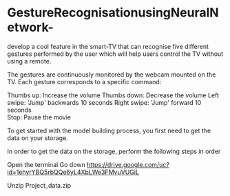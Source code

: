 # GestureRecognisationusingNeuralNetwork-

develop a cool feature in the smart-TV that can recognise five different gestures performed by the user which will help users control the TV without using a remote.

The gestures are continuously monitored by the webcam mounted on the TV. Each gesture corresponds to a specific command:

Thumbs up:  Increase the volume
Thumbs down: Decrease the volume
Left swipe: 'Jump' backwards 10 seconds
Right swipe: 'Jump' forward 10 seconds  
Stop: Pause the movie


To get started with the model building process, you first need to get the data on your storage. 

In order to get the data on the storage, perform the following steps in order

Open the terminal
 Go down https://drive.google.com/uc?id=1ehyrYBQ5rbQQe6yL4XbLWe3FMvuVUGiL

 Unzip Project_data.zip

